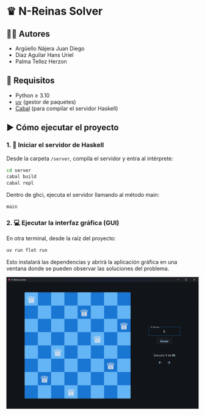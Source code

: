 # ♛ N-Reinas Solver

## 🧑‍💻 Autores
- Argüello Nájera Juan Diego
- Diaz Aguilar Hans Uriel
- Palma Tellez Herzon


## 🚀 Requisitos

- Python ≥ 3.10
- [uv](https://docs.astral.sh/uv/getting-started/installation/) (gestor de paquetes)
- [Cabal](https://www.haskell.org/cabal/) (para compilar el servidor Haskell)


## ▶️ Cómo ejecutar el proyecto

### 1. 🔧 Iniciar el servidor de Haskell

Desde la carpeta `/server`, compila el servidor y entra al intérprete:

```bash
cd server
cabal build
cabal repl
```

Dentro de ghci, ejecuta el servidor llamando al método main:
```haskell
main
```

### 2. 💻 Ejecutar la interfaz gráfica (GUI)
En otra terminal, desde la raíz del proyecto:
```bash
uv run flet run
```

Esto instalará las dependencias y abrirá la aplicación gráfica en una ventana donde se pueden observar las soluciones del problema.


![Ejemplo de ejecución](ejemplo.png)

